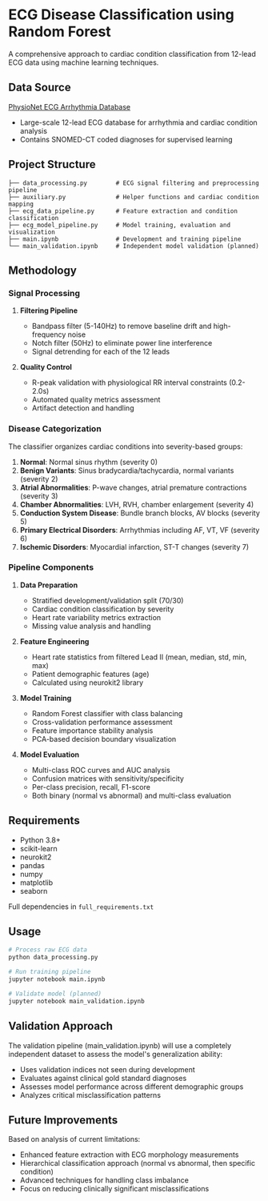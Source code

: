 # ECG Disease Classification using Random Forest

A comprehensive approach to cardiac condition classification from 12-lead ECG data using machine learning techniques.

## Data Source
[PhysioNet ECG Arrhythmia Database](https://physionet.org/content/ecg-arrhythmia/1.0.0/)
- Large-scale 12-lead ECG database for arrhythmia and cardiac condition analysis
- Contains SNOMED-CT coded diagnoses for supervised learning

## Project Structure
```
├── data_processing.py        # ECG signal filtering and preprocessing pipeline
├── auxiliary.py              # Helper functions and cardiac condition mapping
├── ecg_data_pipeline.py      # Feature extraction and condition classification 
├── ecg_model_pipeline.py     # Model training, evaluation and visualization
├── main.ipynb                # Development and training pipeline
└── main_validation.ipynb     # Independent model validation (planned)
```

## Methodology

### Signal Processing
1. **Filtering Pipeline**
   - Bandpass filter (5-140Hz) to remove baseline drift and high-frequency noise
   - Notch filter (50Hz) to eliminate power line interference
   - Signal detrending for each of the 12 leads

2. **Quality Control**
   - R-peak validation with physiological RR interval constraints (0.2-2.0s)
   - Automated quality metrics assessment
   - Artifact detection and handling

### Disease Categorization
The classifier organizes cardiac conditions into severity-based groups:

1. **Normal**: Normal sinus rhythm (severity 0)
2. **Benign Variants**: Sinus bradycardia/tachycardia, normal variants (severity 2)
3. **Atrial Abnormalities**: P-wave changes, atrial premature contractions (severity 3)
4. **Chamber Abnormalities**: LVH, RVH, chamber enlargement (severity 4)
5. **Conduction System Disease**: Bundle branch blocks, AV blocks (severity 5)
6. **Primary Electrical Disorders**: Arrhythmias including AF, VT, VF (severity 6)
7. **Ischemic Disorders**: Myocardial infarction, ST-T changes (severity 7)

### Pipeline Components

1. **Data Preparation**
   - Stratified development/validation split (70/30)
   - Cardiac condition classification by severity
   - Heart rate variability metrics extraction
   - Missing value analysis and handling

2. **Feature Engineering**
   - Heart rate statistics from filtered Lead II (mean, median, std, min, max)
   - Patient demographic features (age)
   - Calculated using neurokit2 library

3. **Model Training**
   - Random Forest classifier with class balancing
   - Cross-validation performance assessment
   - Feature importance stability analysis
   - PCA-based decision boundary visualization

4. **Model Evaluation**
   - Multi-class ROC curves and AUC analysis
   - Confusion matrices with sensitivity/specificity
   - Per-class precision, recall, F1-score
   - Both binary (normal vs abnormal) and multi-class evaluation

## Requirements
- Python 3.8+
- scikit-learn
- neurokit2
- pandas
- numpy
- matplotlib
- seaborn

Full dependencies in `full_requirements.txt`

## Usage
```bash
# Process raw ECG data
python data_processing.py

# Run training pipeline
jupyter notebook main.ipynb

# Validate model (planned)
jupyter notebook main_validation.ipynb
```

## Validation Approach
The validation pipeline (main_validation.ipynb) will use a completely independent dataset to assess the model's generalization ability:

- Uses validation indices not seen during development
- Evaluates against clinical gold standard diagnoses
- Assesses model performance across different demographic groups
- Analyzes critical misclassification patterns

## Future Improvements
Based on analysis of current limitations:
- Enhanced feature extraction with ECG morphology measurements
- Hierarchical classification approach (normal vs abnormal, then specific condition)
- Advanced techniques for handling class imbalance
- Focus on reducing clinically significant misclassifications